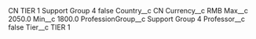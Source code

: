<?xml version="1.0" encoding="UTF-8"?>
<CustomMetadata xmlns="http://soap.sforce.com/2006/04/metadata" xmlns:xsi="http://www.w3.org/2001/XMLSchema-instance" xmlns:xsd="http://www.w3.org/2001/XMLSchema">
    <label>CN TIER 1 Support Group 4</label>
    <protected>false</protected>
    <values>
        <field>Country__c</field>
        <value xsi:type="xsd:string">CN</value>
    </values>
    <values>
        <field>Currency__c</field>
        <value xsi:type="xsd:string">RMB</value>
    </values>
    <values>
        <field>Max__c</field>
        <value xsi:type="xsd:double">2050.0</value>
    </values>
    <values>
        <field>Min__c</field>
        <value xsi:type="xsd:double">1800.0</value>
    </values>
    <values>
        <field>ProfessionGroup__c</field>
        <value xsi:type="xsd:string">Support Group 4</value>
    </values>
    <values>
        <field>Professor__c</field>
        <value xsi:type="xsd:boolean">false</value>
    </values>
    <values>
        <field>Tier__c</field>
        <value xsi:type="xsd:string">TIER 1</value>
    </values>
</CustomMetadata>
